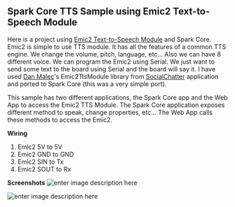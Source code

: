Spark Core TTS Sample using Emic2 Text-to-Speech Module
-------------------------------------------------------

Here is a project using [Emic2 Text-to-Speech Module][1] and Spark Core. Emic2 is simple to use TTS module. It has all the features of a common TTS engine. We change the volume, pitch, language, etc... Also we can have 8 different voice. We can program the Emic2 using Serial. We just want to send some text to the board using Serial and the board will say it. I have used [Dan Malec][2]'s Emic2TtsModule library from [SocialChatter][3] application and ported to Spark Core (this was a very simple port).

This sample has two different applications, the Spark Core app and the Web App to access the Emic2 TTS Module. The Spark Core application exposes different method to speak, change properties, etc... The Web App calls these methods to access the Emic2. 

**Wiring**

 1. Emic2 5V to 5V 
 2. Emic2 GND to GND 
 3. Emic2 SIN to Tx 
 4. Emic2 SOUT to Rx

**Screenshots**
![enter image description here][4]

![enter image description here][5]


  [1]: http://www.parallax.com/product/30016
  [2]: https://github.com/dmalec
  [3]: https://github.com/dmalec/SocialChatter
  [4]: https://raw.githubusercontent.com/krvarma/TTS_SparkCore/master/project.jpg
  [5]: https://raw.githubusercontent.com/krvarma/TTS_SparkCore/master/web.jpg